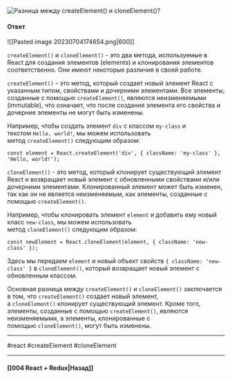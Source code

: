 ![Разница между `createElement()` и `cloneElement()`?](https://youtu.be/ngyOYuTrUk8?t=816)

#### Ответ

![[Pasted image 20230704174654.png|600]]

`createElement()` и `cloneElement()` - это два метода, используемые в React для создания элементов (elements) и клонирования элементов соответственно. Они имеют некоторые различия в своей работе.

`createElement()` - это метод, который создает новый элемент React с указанным типом, свойствами и дочерними элементами. Все элементы, созданные с помощью `createElement()`, являются неизменяемыми (immutable), что означает, что после создания элемента его свойства и дочерние элементы не могут быть изменены.

Например, чтобы создать элемент `div` с классом `my-class` и текстом `Hello, world!`, мы можем использовать метод `createElement()` следующим образом:

```
const element = React.createElement('div', { className: 'my-class' }, 'Hello, world!');
```

`cloneElement()` - это метод, который клонирует существующий элемент React и возвращает новый элемент с обновленными свойствами и/или дочерними элементами. Клонированный элемент может быть изменен, так как он не является неизменяемым, как элементы, созданные с помощью `createElement()`.

Например, чтобы клонировать элемент `element` и добавить ему новый класс `new-class`, мы можем использовать метод `cloneElement()` следующим образом:

```
const newElement = React.cloneElement(element, { className: 'new-class' });
```

Здесь мы передаем `element` и новый объект свойств `{ className: 'new-class' }` в `cloneElement()`, который возвращает новый элемент с обновленным классом.

Основная разница между `createElement()` и `cloneElement()` заключается в том, что `createElement()` создает новый элемент, а `cloneElement()` клонирует существующий элемент. Кроме того, элементы, созданные с помощью `createElement()`, являются неизменяемыми, а элементы, клонированные с помощью `cloneElement()`, могут быть изменены.

____
#react #createElement #cloneElement 

____

#### [[004 React + Redux|Назад]]